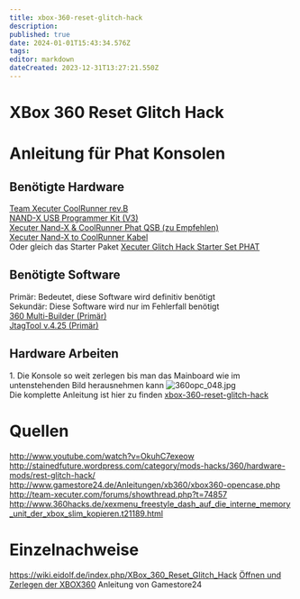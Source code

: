 ```yaml
---
title: xbox-360-reset-glitch-hack
description: 
published: true
date: 2024-01-01T15:43:34.576Z
tags: 
editor: markdown
dateCreated: 2023-12-31T13:27:21.550Z
---
```


# XBox 360 Reset Glitch Hack

# <span id="bkmrk-"></span><span class="mw-headline" id="bkmrk-anleitung-f%C3%BCr%C2%A0phat%C2%A0k-1">Anleitung für **Phat** Konsolen</span>

## <span id="bkmrk--1"></span><span class="mw-headline" id="bkmrk-ben%C3%B6tigte-hardware-1">Benötigte Hardware</span>

[Team Xecuter CoolRunner rev.B](http://www.konsolenshop24.de/epages/62116687.sf/de_DE/?ObjectPath=/Shops/62116687/Products/0809201124)  
[NAND-X USB Programmer Kit (V3)](http://www.konsolenshop24.de/epages/62116687.sf/de_DE/?ObjectPath=/Shops/62116687/Products/0504201001)  
[Xecuter Nand-X &amp; CoolRunner Phat QSB (zu Empfehlen)](http://www.konsolenshop24.de/epages/62116687.sf/de_DE/?ObjectPath=/Shops/62116687/Products/1211201113)  
[Xecuter Nand-X to CoolRunner Kabel](http://www.konsolenshop24.de/epages/62116687.sf/de_DE/?ObjectPath=/Shops/62116687/Products/1211201114)  
Oder gleich das Starter Paket [Xecuter Glitch Hack Starter Set PHAT](http://www.konsolenshop24.de/epages/62116687.sf/de_DE/?ObjectPath=/Shops/62116687/Products/0801201212)

## <span id="bkmrk--2"></span><span class="mw-headline" id="bkmrk-ben%C3%B6tigte-software-1">Benötigte Software</span>

Primär: Bedeutet, diese Software wird definitiv benötigt  
Sekundär: Diese Software wird nur im Fehlerfall benötigt  
[360 Multi-Builder (Primär)](http://www.tortuga-cove.com/forums/viewtopic.php?f=61&t=578&p=1241#p1241)  
[JtagTool v.4.25 (Primär)](http://netload.in/dateiLjZeDvtgzn/JtagTool_v.4.25.rar.htm)

## <span class="mw-headline" id="bkmrk-hardware-arbeiten-1">Hardware Arbeiten</span>

1\. Die Konsole so weit zerlegen bis man das Mainboard wie im untenstehenden Bild herausnehmen kann 
![360opc_048.jpg](http://www.gamestore24.de/Anleitungen/Bilder/xb360/opencase/360opc_048.jpg)  
Die komplette Anleitung ist hier zu finden
  [xbox-360-reset-glitch-hack](/de/Wiki-Seiten/Allgemein/Hardware/Konsolen/xbox-360-reset-glitch-hack)

# <span class="mw-headline" id="bkmrk-quellen-1">Quellen</span>


<a class="external free" href="http://www.youtube.com/watch?v=OkuhC7exeow" rel="nofollow">http://www.youtube.com/watch?v=OkuhC7exeow</a>
<a class="external free" href="http://stainedfuture.wordpress.com/category/mods-hacks/360/hardware-mods/rest-glitch-hack/" rel="nofollow">http://stainedfuture.wordpress.com/category/mods-hacks/360/hardware-mods/rest-glitch-hack/</a>
<a class="external free" href="http://www.gamestore24.de/Anleitungen/xb360/xbox360-opencase.php" rel="nofollow">http://www.gamestore24.de/Anleitungen/xb360/xbox360-opencase.php</a>
<a class="external free" href="http://team-xecuter.com/forums/showthread.php?t=74857" rel="nofollow">http://team-xecuter.com/forums/showthread.php?t=74857</a>
<a class="external free" href="http://www.360hacks.de/xexmenu_freestyle_dash_auf_die_interne_memory_unit_der_xbox_slim_kopieren.t21189.html" rel="nofollow">http://www.360hacks.de/xexmenu_freestyle_dash_auf_die_interne_memory_unit_der_xbox_slim_kopieren.t21189.html</a>

# <span class="mw-headline" id="bkmrk-einzelnachweise-1">Einzelnachweise</span>

https://wiki.eidolf.de/index.php/XBox_360_Reset_Glitch_Hack
[Öffnen und Zerlegen der XBOX360](http://www.gamestore24.de/Anleitungen/xb360/xbox360-opencase.php) Anleitung von Gamestore24